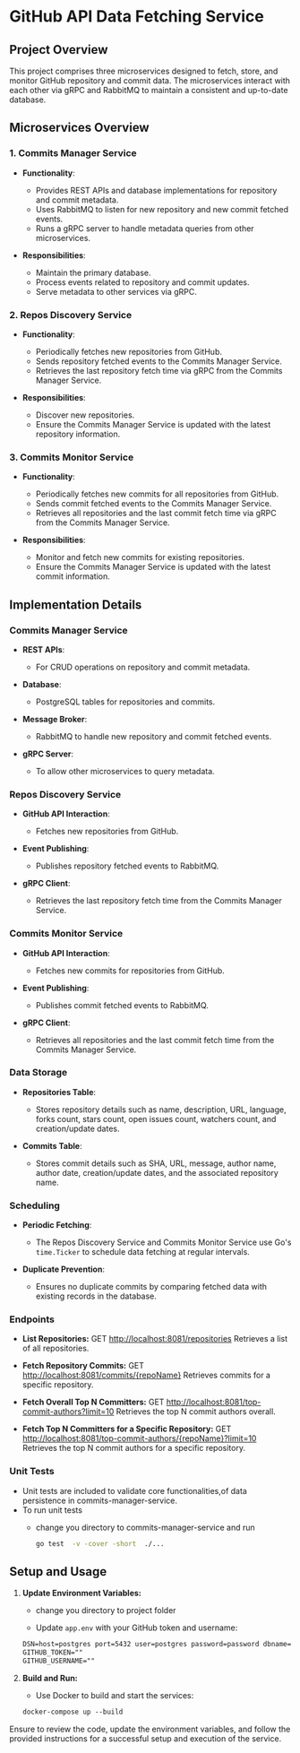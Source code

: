 # GitHub API Data Fetching Service

## Project Overview

This project comprises three microservices designed to fetch, store, and monitor GitHub repository and commit data. The microservices interact with each other via gRPC and RabbitMQ to maintain a consistent and up-to-date database.

## Microservices Overview

### 1. Commits Manager Service

- **Functionality**:
  - Provides REST APIs and database implementations for repository and commit metadata.
  - Uses RabbitMQ to listen for new repository and new commit fetched events.
  - Runs a gRPC server to handle metadata queries from other microservices.
  
- **Responsibilities**:
  - Maintain the primary database.
  - Process events related to repository and commit updates.
  - Serve metadata to other services via gRPC.

### 2. Repos Discovery Service

- **Functionality**:
  - Periodically fetches new repositories from GitHub.
  - Sends repository fetched events to the Commits Manager Service.
  - Retrieves the last repository fetch time via gRPC from the Commits Manager Service.
  
- **Responsibilities**:
  - Discover new repositories.
  - Ensure the Commits Manager Service is updated with the latest repository information.

### 3. Commits Monitor Service

- **Functionality**:
  - Periodically fetches new commits for all repositories from GitHub.
  - Sends commit fetched events to the Commits Manager Service.
  - Retrieves all repositories and the last commit fetch time via gRPC from the Commits Manager Service.
  
- **Responsibilities**:
  - Monitor and fetch new commits for existing repositories.
  - Ensure the Commits Manager Service is updated with the latest commit information.

## Implementation Details

### Commits Manager Service

- **REST APIs**:
  - For CRUD operations on repository and commit metadata.
  
- **Database**:
  - PostgreSQL tables for repositories and commits.
  
- **Message Broker**:
  - RabbitMQ to handle new repository and commit fetched events.
  
- **gRPC Server**:
  - To allow other microservices to query metadata.

### Repos Discovery Service

- **GitHub API Interaction**:
  - Fetches new repositories from GitHub.
  
- **Event Publishing**:
  - Publishes repository fetched events to RabbitMQ.
  
- **gRPC Client**:
  - Retrieves the last repository fetch time from the Commits Manager Service.

### Commits Monitor Service

- **GitHub API Interaction**:
  - Fetches new commits for repositories from GitHub.
  
- **Event Publishing**:
  - Publishes commit fetched events to RabbitMQ.
  
- **gRPC Client**:
  - Retrieves all repositories and the last commit fetch time from the Commits Manager Service.

### Data Storage

- **Repositories Table**:
  - Stores repository details such as name, description, URL, language, forks count, stars count, open issues count, watchers count, and creation/update dates.

- **Commits Table**:
  - Stores commit details such as SHA, URL, message, author name, author date, creation/update dates, and the associated repository name.

### Scheduling

- **Periodic Fetching**:
  - The Repos Discovery Service and Commits Monitor Service use Go's `time.Ticker` to schedule data fetching at regular intervals.
  
- **Duplicate Prevention**:
  - Ensures no duplicate commits by comparing fetched data with existing records in the database.

### Endpoints

- **List Repositories:**
    GET <http://localhost:8081/repositories>
    Retrieves a list of all repositories.

- **Fetch Repository Commits:**
    GET <http://localhost:8081/commits/{repoName}>
    Retrieves commits for a specific repository.

- **Fetch Overall Top N Committers:**
    GET <http://localhost:8081/top-commit-authors?limit=10>
    Retrieves the top N commit authors overall.
- **Fetch Top N Committers for a Specific Repository:**
    GET <http://localhost:8081/top-commit-authors/{repoName}?limit=10>  
    Retrieves the top N commit authors for a specific repository.

### Unit Tests

- Unit tests are included to validate core functionalities,of data persistence in
commits-manager-service.
- To run unit tests
  - change you directory to commits-manager-service and run

    ```bash
    go test  -v -cover -short  ./...
    ```

## Setup and Usage

1. **Update Environment Variables:**

    - change you directory to project folder

    - Update `app.env` with your GitHub token and username:

    ```markdown
    DSN=host=postgres port=5432 user=postgres password=password dbname=github_tracker sslmode=disable timezone=UTC connect_timeout=5
    GITHUB_TOKEN=""
    GITHUB_USERNAME=""
    ```

2. **Build and Run:**

    - Use Docker to build and start the services:

    ```markdown
    docker-compose up --build
    ```

Ensure to review the code, update the environment variables, and follow the provided instructions for a successful setup and execution of the service.
